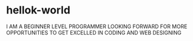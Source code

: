 # hellok-world
I AM A BEGINNER LEVEL PROGRAMMER  LOOKING FORWARD FOR MORE OPPORTUNITIES TO GET EXCELLED IN CODING AND WEB DESIGNING 
